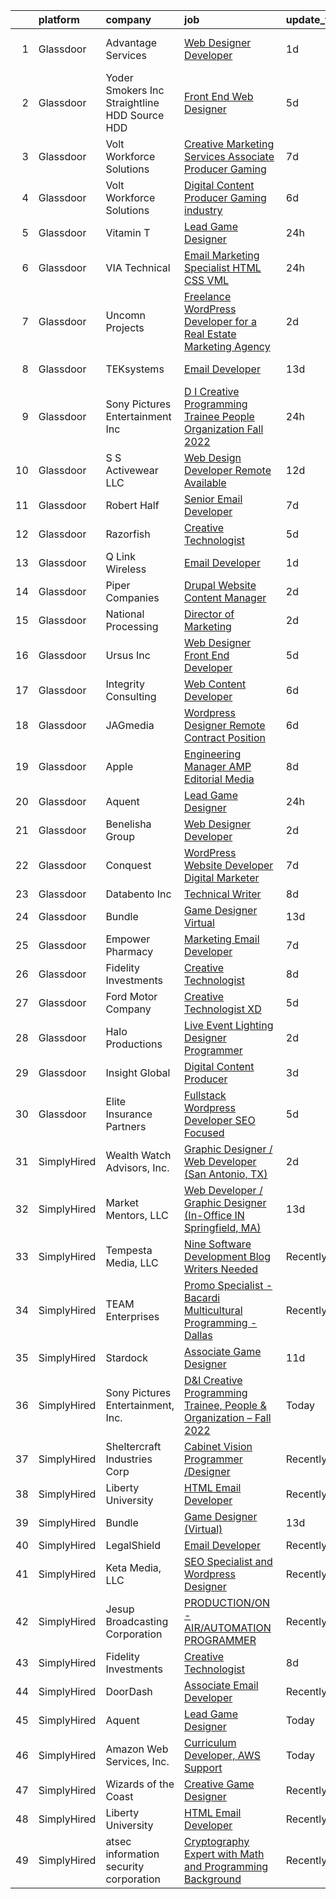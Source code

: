

|    | platform    | company                                         | job                                                                                                                                                                                                                                                                                                                                                                                                                                                                                                                                                                                                                                                                                                                                                                                                                                                                                                                                                                                                                                                                                                                                                                                                                                                                                                                                                                                       | update_time   | location               |
|---:|:------------|:------------------------------------------------|:------------------------------------------------------------------------------------------------------------------------------------------------------------------------------------------------------------------------------------------------------------------------------------------------------------------------------------------------------------------------------------------------------------------------------------------------------------------------------------------------------------------------------------------------------------------------------------------------------------------------------------------------------------------------------------------------------------------------------------------------------------------------------------------------------------------------------------------------------------------------------------------------------------------------------------------------------------------------------------------------------------------------------------------------------------------------------------------------------------------------------------------------------------------------------------------------------------------------------------------------------------------------------------------------------------------------------------------------------------------------------------------|:--------------|:-----------------------|
|  1 | Glassdoor   | Advantage Services                              | [Web Designer   Developer](https://www.glassdoor.com/partner/jobListing.htm?pos=112&ao=1110586&s=58&guid=00000182f7e1e1deaedeb9a82d52de06&src=GD_JOB_AD&t=SR&vt=w&ea=1&cs=1_c72309a2&cb=1662016152392&jobListingId=1008103578570&cpc=42BEC95245890617&jrtk=3-0-1gbru3og7ia1v801-1gbru3oglg4d6800-1c0c8364cc3eff33--6NYlbfkN0APNKx5itsIl_6AEtj9J_zJmeANbbWAmSXjIuLUcSmeF4Cth_VZtTtvXCEgTOhJoMhjG6z_bVsNV6GfW9xH3MYjGwoIgkklIMMAw61vxQZy-ESj0HvncMC1_6F_kFktMksMlNmJIcLP-v40gxwmQ898EqjNlwAUKKkFOTm86Do_SvutZLICFQ-9Ag4vi12DPVj69Nxs-PhoJlE1AquPV9DbIwI1qO0X2RbKp1K-ncr6plvvWlPogsAajQyfyoCqagMOdgh-Pp8NWh2WEo-RpSCvjPUCuGbLG8bz-XB3tioh8CKYSh4BZQEcXJP4Rl1cEx_VeIbRnD3fxdq6DlglBnZv9lmQxCyTVB-iB5HL-EqFdvQKv8Iags7yN1PaNLn3pYhqFMS3FhVy_jn4rvs08ep5NMhjU6WMdGPTGExOm5KeAfbHeSoY4k9IQDiSw1JhVtdoQmQIeV9xKzOZv19xXdT1N8slnxHrtpMw95_NwYjBxzKDoaESmfok8aAferoha7A%3D)                                                                                                                                                                                                                                                                                                                                                                                                                                                                                                                         | 1d            | Fort Lauderdale, FL    |
|  2 | Glassdoor   | Yoder Smokers Inc  Straightline HDD  Source HDD | [Front End Web Designer](https://www.glassdoor.com/partner/jobListing.htm?pos=103&ao=1110586&s=58&guid=00000182f7e1e1deaedeb9a82d52de06&src=GD_JOB_AD&t=SR&vt=w&ea=1&cs=1_cf5d842b&cb=1662016152391&jobListingId=1008097207409&cpc=5EFBB0462F9C6B7A&jrtk=3-0-1gbru3og7ia1v801-1gbru3oglg4d6800-1fce3864310a3f03--6NYlbfkN0BOdRJV5k-L3FNCzjCgEhEptbzWR3mFvjnAQnp9JcinXOCVt8QEYBvHqTiHBHSlg98hTrhJExUUVa6v67S1gFyb-OBe8UoPzNouRDn3C9as0WFadlKMeZgUrqrdZ8hm_e9Z-8jTT-HPwLMdKEaf6nFSEDiY93r1Hqa_nw7whddI5F-1mZvAJ0zg1eaCReXvVOq9iinFkMCY7Mv8JJqDStng2mpzqmlgmh-tubMa8-t9yVI_njtnNBTJGtfd-7qOXZzQBNHDf4_gh_m6hRje8C9cdG80VeQ6aG_yuTEgQdc-Aybv4acplD8cWLjINY2PFjx5t05f3PUhouguSZeIjCAADd9Z4Zm9bfseodebnP1sbJRxKmlkToJ1pDQGUW69-WsRplfc2J3zjuCz4yAUBcFY1KImiOPDoyt2O0dJweYNyqnZ7fJEOa0fOn-6VnMcoYc3eGLpZi53c0roaZxEAxbwJvD7Ug-ubBeg_gI0nRqq4a5jJ8RV1JRhYANdINw1bes%3D)                                                                                                                                                                                                                                                                                                                                                                                                                                                                                                                           | 5d            | Hutchinson, KS         |
|  3 | Glassdoor   | Volt Workforce Solutions                        | [Creative Marketing Services Associate Producer   Gaming](https://www.glassdoor.com/partner/jobListing.htm?pos=108&ao=1110586&s=58&guid=00000182f7e1e1deaedeb9a82d52de06&src=GD_JOB_AD&t=SR&vt=w&ea=1&cs=1_99028968&cb=1662016152392&jobListingId=1008090225868&cpc=F41FEAB56D215062&jrtk=3-0-1gbru3og7ia1v801-1gbru3oglg4d6800-cd6763616c3e0eaf--6NYlbfkN0Dw5YS5k2p9urruc14icYN1MKKvJIN3Kd2XbyQRMSdz9S30i5tCfy1Y-ZWHvwiYZbjkTEv19c1pTbCn2eRbwH56H2I1jl-PSZUBpTUyFzSi2exhLURJ290ww3Q_lM3kDM6PRrhfgWUyobT3FGwSW3kNZpg50-dgttqqcjBndrRp7TWqCVfzplRR00Ut1fyAlt1KRuzAMgGu4N32VqmG2a_yivDJ24ppDhC7D8GUjOohQjQqH55trA1hJWzUuoy4QHnnXuPNXNAKbXbit2WGy0TteqXby23A1P7ZsvRTDrypSNuavZmAKuCuOzunPsAMVXsPKFcaDSK8zJPUNlAzKjXR67qgQ22bo3rf26QNe9iQcQTg3Wadpz4iL52d0BDLTYQrJC9m8Ly4Rud-xKdZK38koqgs2c7RMf8GB8pyLL4c81fKs7BNk0HxIcTbU_xAX1bOpvXPfNUFlI6YnDqrtddixSauFljwCTrwQ4FuSVtmuUpQJExD67BlGw4EFUdlY2YHQ94ynefOiDz42yRrpIdwB7lrfNaPGoN9RBsKhea6LSHiHeDmiWajgR99WY7sD5c%3D)                                                                                                                                                                                                                                                                                                                                                                                                                          | 7d            | Remote                 |
|  4 | Glassdoor   | Volt Workforce Solutions                        | [Digital Content Producer Gaming industry](https://www.glassdoor.com/partner/jobListing.htm?pos=119&ao=1110586&s=58&guid=00000182f7e1e1deaedeb9a82d52de06&src=GD_JOB_AD&t=SR&vt=w&ea=1&cs=1_ffb56b00&cb=1662016152393&jobListingId=1008094475593&cpc=AC285F3A3ECA6BB0&jrtk=3-0-1gbru3og7ia1v801-1gbru3oglg4d6800-2bce4f0595faaa95--6NYlbfkN0Dw5YS5k2p9urruc14icYN1MKKvJIN3Kd2XbyQRMSdz9S30i5tCfy1Y-ZWHvwiYZbiJO7jYMHvI5IKf9dLwgKxZ37fU3x-R3f2rvQcxjoCiL8ncCCFSIqlGm14u_8H0g1Wl_tjx4kHYt6E6qnqBdG6zw6nV2bQXQGto493rq_1FgIVXmNCg33bxF_-KVuMGhmHJITNgdjOFlUuNHATLYSIEVrHa-J0LNUyv7fMh211Jgb_U8T7hlhA5JUCTaGSw2hEmE6aoMuW-NUsX-UlJnaCkoCu6-CsaUArvoZUJ7My1xR9Mos7e_Wv_LRfU6exzzE7VtJbpIZe7g2x4Y4uinkYCv-ADpaCsCojqP7rf7LAIY_aRuz41w8t4HqovenDSK4cSTMiEBF5XRKS8_u_1BGCADrVeLcVg-SvLLWo7mtgNs5NV6XL7ofuEq-CTCB_-YVHtq2NOojb_uQ9Uq3jS4z6wUqXtM8W6FqiSMYJVmeU1gC1b0aDZW5s03zVO3mB9TfqHlbgLtQuF-cCsNRUaKXQrkaZTP8JxZOVIrjbXuXS1YUidzqt0hsCrZOZPlxDVoKOmPQufxs2_gw%3D%3D)                                                                                                                                                                                                                                                                                                                                                                                                                           | 6d            | Foothill Ranch, CA     |
|  5 | Glassdoor   | Vitamin T                                       | [Lead Game Designer](https://www.glassdoor.com/partner/jobListing.htm?pos=121&ao=1110586&s=58&guid=00000182f7e1e1deaedeb9a82d52de06&src=GD_JOB_AD&t=SR&vt=w&cs=1_76f1738e&cb=1662016152393&jobListingId=1008108060594&cpc=C4A69CCDBB3B9599&jrtk=3-0-1gbru3og7ia1v801-1gbru3oglg4d6800-f4be4eeb000f909d--6NYlbfkN0DMrcEu7yrtATojKJA7cEzGQ3FdRGWLh0CZQInL4ECGI6k5tN82kdM0OKoro5eXmjohAxU_Qx9zT-puw06eYiGZQ5Q79Sp7TuX3-KBGc5vvFMQDZM2BvXglA0cmnC1ycxOE_FI5iwuLDot1xWUhP-X0Jg64wmMSQ4fWj6f6_cutpnOi4NnMoV1GWkx1ESTCJFVwhlQKEvQ0RLEJFyqyTuX620ILdgEMawa_TFMaGrX1TRg_TezL8IEtw4S8AIZVX_3x639TkURUQ1BIBD6LGr0RvDVQE7-gX5k9wUaFaj0blpikDBBfcfXsQgyjH_SFdqNjl9GnjQXyB7fzX6n5pR5NikSMq2Hu_tuYfDtUf7WoeXGCiwNF2j5ZyYKVAbFCODeilvEsdou6fVL0UJHPfTot1TnVeqc9DayV7rpzEFru580Re7OdZDeHxNEDxDmtZnfFeu3CLa5j1zBIFqgfGcEahIBG10BEDLY%3D)                                                                                                                                                                                                                                                                                                                                                                                                                                                                                                                                                                    | 24h           | Remote                 |
|  6 | Glassdoor   | VIA Technical                                   | [Email Marketing Specialist  HTML  CSS  VML ](https://www.glassdoor.com/partner/jobListing.htm?pos=111&ao=1110586&s=58&guid=00000182f7e1e1deaedeb9a82d52de06&src=GD_JOB_AD&t=SR&vt=w&ea=1&cs=1_170f78e3&cb=1662016152392&jobListingId=1008106177694&cpc=59DEFF8D475298C3&jrtk=3-0-1gbru3og7ia1v801-1gbru3oglg4d6800-a7b269db53e92351--6NYlbfkN0DiMOjtWe4T5v3kAjl8_2bayrJS56UUlntEwXslP8cANY48OY_wSkTvA2xp4BkUxfc-0SJDK8YWz_8RiUcQc6IgiXLzEtdd8hHZ9AGkF3JwasucB1Ts6R5QsAtXRi9zIUpT_HqQbx0QAi6DTNV_7ddAE4nZK7aZ6_cbJfFtruoXrhFPG3p_NjQINC6_wlzgxXKD9rHeXH1UEA-7AhiE7V1uf83aYKyH8E21v4lZTsklyO2tgROaywGuKwDJzFVEaojcKaCDYamz6ADF94o9gwfLZlTr0PHYlvBFXXj34YT4_LgPDkxfTSwltto--p7SrSew2vg2Z2EU3oL7WEGT-cZMAfzxiWsCEP28cCPwM7dYjTe9NHvuRMugONtVTICDzF9FCJ7hIP1EoxFJsCcQJgr5O8eUqen7pdxvD9MJLEh5jg5aLsS3KpswXkWWYhkVLQu5wuPTkW517b6G_i2dI4sBQ2WpD9PySpEGn_DGY9x3isnHFr_-0yVvloFY9qajGPxhQUSLDCXiVQ%3D%3D)                                                                                                                                                                                                                                                                                                                                                                                                                                                                                        | 24h           | San Diego, CA          |
|  7 | Glassdoor   | Uncomn Projects                                 | [Freelance WordPress Developer for a Real Estate Marketing Agency](https://www.glassdoor.com/partner/jobListing.htm?pos=104&ao=1110586&s=58&guid=00000182f7e1e1deaedeb9a82d52de06&src=GD_JOB_AD&t=SR&vt=w&ea=1&cs=1_3e1189d3&cb=1662016152391&jobListingId=1008101514744&cpc=4B86475FAF393599&jrtk=3-0-1gbru3og7ia1v801-1gbru3oglg4d6800-55c7ea5da921dd63--6NYlbfkN0BKcv96LAN5JP5r9t3e9WCk6GBMa7XVoW6HuhSN1eWrgfSSNrj3GQh8EPqdKM4S0bDx-bPvOJMJns5KLtezFoaJGf5x59ereELTgvzgO3nvo3zukJQ42wvV88uwAOlJiGnTliTmYAMhGkQ1pIqqIhSQs2tGXdQLFW9nP2tPSXFhTXhbzRyJskaU84MZM79wY3R_l7XBvadsJalwJ7DgD9nWz52aBXHlkrT1rTwt_Jhnqzwrn4bJOhwJtvQuojdwtL6oInMaoKHu-5EfwKvtzH3IIsrZz-y8cwto_1MxP83ifVuhy9C6_cfROaUeMP-xC0v0WmcVBjN62VoqNStCraP0pshsQFNHii5RH8fFutnJXeMQs2Sq9h3eAmg7kC_x_Bi5R4dGh-o7xZnFMiz7MRyVngXw7F1TyfprA4h0wxXjRXuNDiP-7AN2OOWEga4_VKiuE5S8_qLfijnt4xJhUSvLIIHMIjFduD1W9yyovBiCN0v-olOKkCOkGNXbwAFTn18TbHZGsnq-9Q%3D%3D)                                                                                                                                                                                                                                                                                                                                                                                                                                                                   | 2d            | Arizona                |
|  8 | Glassdoor   | TEKsystems                                      | [Email Developer](https://www.glassdoor.com/partner/jobListing.htm?pos=123&ao=1110586&s=58&guid=00000182f7e1e1deaedeb9a82d52de06&src=GD_JOB_AD&t=SR&vt=w&cs=1_e6fe97a4&cb=1662016152393&jobListingId=1008078445654&cpc=9908D8D4413DBB8A&jrtk=3-0-1gbru3og7ia1v801-1gbru3oglg4d6800-50c6ba0c79b57535--6NYlbfkN0AuKz8EBO1xHDEL7V2YF9xF3dC_I9B9i-Zw2Jh8clPMK3KTieKealHQMRxLfyLBLKIUXvkhOpTVMZO54jnFsfE_40S2u_APVCT3ZDJTMpDjXxvGrSH1QJXSuUQ1PT67D_R_LFKuiRVGR-heNesM4gJnlapIMZH6R4LpOp7nbxKbffxx9UILbM-PGi-mpWkQayZjxSIUuDs6o8O-NbQBaqwBm_GnEAmTKprfvBXWScRKnCILlop60DsdnHYGKtN3CrBc97r9ow2h-A1DKFGmmMLWPDomQoRcarcd_Uhil1XyFLu2YRKZVIpj162UoE2K69dUL4h_Flg4c10ygEYT7m8QcoBrMMZ5n8vw1keX3B4LkKvbr1aQjVpj5iJrioFeaboWhe6toINX6QVQLmFUu59C3S8IKuxWLT6CRb8jNlMbER4ihybV1j4TU1xgkIfQuP-_iDFwSWBtKMI6OEEx_1Rqxfg0P5fpMmgstMwm70CvEG3XkHEcgCXfouLqdRepJ3H7P34bfb-VI_HhoPs-1FG9S0J1Ejllx9hBRhfN1cxL4m1KA62iXpjIbx6lyI02zotflKAxPluxw9hG6dqp4eFShqvMSJdwzO7fiLfByKPoyX34UsZT3IpZa3PNaPL-EGJEFu2FTaJKimlhQzwg4EdszWWfqpu1gnuGznxYMteakU_CXVkQusIBOBYj4gQQZdNGCPcRN0DNyMB_JRTUCWJpYhwWRhMd5_uZeQT6PJlK24gVOiW2prEiVtvcVJIb7YJinRqLtuO-xCP5WDMLSOuLinLjPZK4M4Ai888I4zESl8h1CCEU53kQS-DBdUTIff5bJ-BLP5rRgKINLvrGgkdF8GDX10YXbIAQ8lzhh5dSaT6XxnpraILp0UVnJ_a0ynCC_Umyish26S3pmxQ0SqlM)                                                                                                                     | 13d           | Owings Mills, MD       |
|  9 | Glassdoor   | Sony Pictures Entertainment  Inc                | [D I Creative Programming Trainee  People   Organization   Fall 2022](https://www.glassdoor.com/partner/jobListing.htm?pos=122&ao=1136043&s=58&guid=00000182f7e1e1deaedeb9a82d52de06&src=GD_JOB_AD&t=SR&vt=w&cs=1_bfd76a86&cb=1662016152393&jobListingId=1008105881655&jrtk=3-0-1gbru3og7ia1v801-1gbru3oglg4d6800-4798cfcf5f8aef95-)                                                                                                                                                                                                                                                                                                                                                                                                                                                                                                                                                                                                                                                                                                                                                                                                                                                                                                                                                                                                                                                      | 24h           | Culver City, CA        |
| 10 | Glassdoor   | S S Activewear LLC                              | [Web Design Developer  Remote Available ](https://www.glassdoor.com/partner/jobListing.htm?pos=114&ao=1110586&s=58&guid=00000182f7e1e1deaedeb9a82d52de06&src=GD_JOB_AD&t=SR&vt=w&ea=1&cs=1_e496c918&cb=1662016152393&jobListingId=1008081606232&cpc=334ABAF5D42DC775&jrtk=3-0-1gbru3og7ia1v801-1gbru3oglg4d6800-11231ee6cd76ebf8--6NYlbfkN0Ajr136nt6A_LHOZ7dazkZBMRVGXfFx1UH3hXSlGZi78qV2vh4IIPaG56QxCFgA56BGxcurypYQkBVspfsnTZJRG1jkpX72_XzffxBJorsT2OpLdH8jKJAKJqcGF31IQrDbUVhb_4mUmFjSEoC_puvAy6im2C8FJQNIGTPivGcq2Xp3QWDoD0YTXqusHQnNuVfLov6vtLe5iVpX9YL9NlSaWCEFlzuQHdLlynyIKx9d4crLBB1B6qP6ePbJaPqTLqw04SfQsYzTEf-Lx2sDJTBXXGzdxX42R3f5RyyLLkMV2dhQvxXdOGqS3_DpCePd2MULv3Q2lhatRBDZ99xCNit1xraOETgsjfH526F1l08MZyB3ygKAUfdrvxsxR4-ZV6lhQF4oPRbMarhux-wWiQ9yayq_RCuF7NTdVhFMtIQd1r6mJgicuhXU4eQ7B25P6WJsvB_PyGFwcdciphSmTcrlZgozwFy18fqaPIzCqdZndmG_OEO_YheDu454mU94m9MmXUuEJrD4ZDZaAnA3XpnzC7YWZEKyleI-iiDjrWz9R70Hq7lEhEVFoQ18x7v96Gmu89q8Yg-Qnywv53GYPyXsiaAQuhux1KUZ0ajfZvZWzNfM4lBfy_f-nqIbVvySsBq_1AKzleCFZGj0bYZDSe3_d66NdbEjfOCvGwqClUbhNYpX6GOALaBYy5Cy3Kn6P9tD_jk-luKFS-9yRhUfc8UofRKWqA43M5KXemaOaE2tyD7hPjC_4pKY)                                                                                                                                                                                                                                                        | 12d           | Bolingbrook, IL        |
| 11 | Glassdoor   | Robert Half                                     | [Senior Email Developer](https://www.glassdoor.com/partner/jobListing.htm?pos=116&ao=1110586&s=58&guid=00000182f7e1e1deaedeb9a82d52de06&src=GD_JOB_AD&t=SR&vt=w&ea=1&cs=1_d9ae19f6&cb=1662016152393&jobListingId=1008091743050&cpc=334ABAF5D42DC775&jrtk=3-0-1gbru3og7ia1v801-1gbru3oglg4d6800-44b83801ab0dbfb6--6NYlbfkN0CpzDdaQkua3np5pkmj49lKioZwmwxQ-yx5plwbYmV_M5St0DD8rCm1QOzbrT0uKPhiuyUF90yBTVKIboduwdPcxvuxhCUlYrYrKW9pghPurqgahO7iX_NYl3SZsCVfaqMEmKEUDN0Dz3N9vEzfLLFrWIzldd1rT8IzvRNKk_xQjaI1Ac7kbjs_oJsFECCxEDYcNlWyh20BjTxwcXo7U5DTKu7_X_HaxV8zMYDM8kqRxgcxZ82ljtkwcSn6mzFIcltI87qn3n2VrLXT_eo54p8k_0ixBxHDZRtFfKV4jjD23vbJ0rrYhTWufohagzhmPyiMKk0Dye2n5IhAc5eZfBVI6rvsY9ikKATSSrIsiEQcw_6YGe81P2GDXpsfcMHcrUiuWWTm9-ctpK79TTMsIoXgStkMc54-WRZ8QUkX52hGnEKLax-nrrcK79tN5nw-RjA1WaN5MKrx0hUajkZX0qWxfJDMwu__kAKmJAF_h1gw_TxyNFxZhDQZ8Zqjb1LBe8sKyBDfQm_K3jvC93r6OlpqPpYfzI1N7CzDs0XXSn3mHw0LsswvAPJ3)                                                                                                                                                                                                                                                                                                                                                                                                                                                                         | 7d            | Minneapolis, MN        |
| 12 | Glassdoor   | Razorfish                                       | [Creative Technologist](https://www.glassdoor.com/partner/jobListing.htm?pos=126&ao=1136043&s=58&guid=00000182f7e1e1deaedeb9a82d52de06&src=GD_JOB_AD&t=SR&vt=w&cs=1_7af082f3&cb=1662016152393&jobListingId=1008097941621&jrtk=3-0-1gbru3og7ia1v801-1gbru3oglg4d6800-e011890b045f0b68-)                                                                                                                                                                                                                                                                                                                                                                                                                                                                                                                                                                                                                                                                                                                                                                                                                                                                                                                                                                                                                                                                                                    | 5d            | Chicago, IL            |
| 13 | Glassdoor   | Q Link Wireless                                 | [Email Developer](https://www.glassdoor.com/partner/jobListing.htm?pos=102&ao=1110586&s=58&guid=00000182f7e1e1deaedeb9a82d52de06&src=GD_JOB_AD&t=SR&vt=w&ea=1&cs=1_d1cbb63c&cb=1662016152391&jobListingId=1008103571365&cpc=D99DB9A39DE67464&jrtk=3-0-1gbru3og7ia1v801-1gbru3oglg4d6800-194db27e42b7b06d--6NYlbfkN0C1n-7uwLBmXreK9Hz04i1NaXR3ByHk8AHoFYtQOHcucu95xpYOtSKrVH76rYfwgWQVLCyReJRkV1VUJ6BM8SPa0ffbAmG1X-8B7rWVUqCN-I2GvFdXrzW9Y3evZoTtUZz3jcV33kresXZwUyprD6ssUemWUytQzLlw1D3idt7QCaypwhOu8qe2yGjH_7v-zFlK6HJfbI8wypXZTvk0ZF1OUfkw0jZZL0HPBChqMExT1pgSHFxH02bfei5u59BW0fuOmJ1P5lp7CKQUNexblk09JqJ_ZpN78N58OZJLbBKLuiqwwgXs6ZuL-i-KU-_HuhlnAWL_E1ARgofTyp2GrA51TeCoX6XoNhTjFe_3NoYbf6JjcJA1Ro00iOJ6P4O47uONM-qM5U7upkXG-d1-Ux3cPIIFbyNGSLGPXJKWZmlULTJxZTiuBcTM5zq-w50E-GYg302eWtKk5xvBJW7Ec-9C8bnm_ZzvENjj9w8fJGVJr9LgRDE0JHQqFz9LTy75REW92VQuiNNWVA%3D%3D)                                                                                                                                                                                                                                                                                                                                                                                                                                                                                                                    | 1d            | Dania, FL              |
| 14 | Glassdoor   | Piper Companies                                 | [Drupal Website Content Manager](https://www.glassdoor.com/partner/jobListing.htm?pos=125&ao=1136043&s=58&guid=00000182f7e1e1deaedeb9a82d52de06&src=GD_JOB_AD&t=SR&vt=w&cs=1_46103735&cb=1662016152393&jobListingId=1008100994736&jrtk=3-0-1gbru3og7ia1v801-1gbru3oglg4d6800-79bfa0817300ea66-)                                                                                                                                                                                                                                                                                                                                                                                                                                                                                                                                                                                                                                                                                                                                                                                                                                                                                                                                                                                                                                                                                           | 2d            | Remote                 |
| 15 | Glassdoor   | National Processing                             | [Director of Marketing](https://www.glassdoor.com/partner/jobListing.htm?pos=106&ao=1110586&s=58&guid=00000182f7e1e1deaedeb9a82d52de06&src=GD_JOB_AD&t=SR&vt=w&ea=1&cs=1_fc63daf3&cb=1662016152392&jobListingId=1008101572280&cpc=F45C15D234B746DE&jrtk=3-0-1gbru3og7ia1v801-1gbru3oglg4d6800-ff283f0c00fc5ca9--6NYlbfkN0C7FdYqye7fR5lUV8IgWPkZ54W6iO3v9h1VSxsEbL_uy-oT-c6pP46M_Y3j2Xm0vdTIllmD_WTqH6H2wD171Ffj1GzRRJ7JKFDuoNBxR4tPhyGtkoksupUJb5urw9qNP0s1vWumRE9TLjPiYW7Po4iLpB7QH2bq6qaCgNMKEGnffn0DvrwEWy2AIw7GOkCgF0MmCMb7sWXhZ2c47uP_OwN60dC6MsuL8_8KiTqfvfqOlY_ERMMupgudxPshWw4B5IHHO6YOn2rJKCyBvEIBJCKSY-x7t1_H8D6L6XtrLyziWSGaRI5jZObhP8HrK-oPI-cDI-w5frxoZU5VpSU-SgRzSzXna8znNELjOf7lxk_wrifwM1hbwICWqU2laJHDbAfX0Yg_lwBLVE5v6EflEW9odDQu-pbZ2zLoYtHrE2Z2bzS7Yj70vb6bJxsx_1PaPIYmaLhpUcnNOm_OlTKu3qECHEwyeGJ_jje6IDI4uZSo87kmMZ8iTqvff-scLkOrZpqAqwaedaeIqg%3D%3D)                                                                                                                                                                                                                                                                                                                                                                                                                                                                                                              | 2d            | Orem, UT               |
| 16 | Glassdoor   | Ursus  Inc                                      | [Web Designer   Front End Developer](https://www.glassdoor.com/partner/jobListing.htm?pos=113&ao=1110586&s=58&guid=00000182f7e1e1deaedeb9a82d52de06&src=GD_JOB_AD&t=SR&vt=w&ea=1&cs=1_3ab056ab&cb=1662016152392&jobListingId=1008097361956&cpc=3BA4CE39D5B5DEF5&jrtk=3-0-1gbru3og7ia1v801-1gbru3oglg4d6800-0ea09b14e2348c5f--6NYlbfkN0CT8vBT9H5mqECx2dfLV_FONLPDKpIRssxVwtj05Tmm4rA5I0VNOPdM1oYsK66ov5pqYS3gXk2ozh0lVEZwzGOqZs8rlCBef2uQoy630wv6aUBqB1D9vjbSnni5WCVaS2e0KhCWi_8-XMv97hUEg7H9r8pKMO8klnwzDsU9mPVyqE5wVDnTov1Pu_UnRYhnE0_Osqvwl8WORWgB_kOjxQQLPQWG-NWIcptfTftC_xvyt1c40uobZ403OrjOg5_p8zqz3cLzwrnHTjqWeFEhkd7FYyVcjiJCMFkVznphRmtkhKbL2ZU9aWVWUjChbdkFdlAiu4tIvv-tEhlvNaragy1ZQhsvGhOC5anf8D4yfIGDJbK-bmh5xwt1uscED6ao3EPCxdfHKv4RZ6Q3-m_MTe1dE6Nugv26rrW9yIa8ooHEPIgJzYTeC7TeJ6xGxEjr0Q_LC6p6H5q3S5tqAKobaBFAUOLFzaYkqfKfyRjrHfSMMXIZvuPHw3FIqXq8ZGqDLefBfmdRfUNHO8nzQB6IMvpMAI0WNoRTdn_t-463KeB1eEj8wWLbgAoUqCIINyFKUSZAnA9dezQYMbnaqf8b0qgGTzVevnjUhpVJRW06YAKRZdGwk7lxlA8kvdV44TaDCQMekxYJuvkdu1GAg6rcwFQaqYVZQIF-reNcvNDrp3OhL918tOYCViK4Xj4ijTwrEEPWhryECdq6xKbmDa0JrWqA1Lc1ZgBYpknUqNGAXWsFoNNu067v3sk7GGt0L6nNIQFQXyBG2s8gozsWmQpOUpsqAdIvrViQItZNRoI5DSobQdTUzNXoRnnZ5v5Q8HeoDUJ7vdNQ-Xy9Ba8Rc1DeDxhY7fbfD9AQc_GuugFdhiKk-aeNUJL9YDUpR3JfEMI5zY5X5IQWFV32JUyxLGim-6Z5aGHO2hfBKnKzpJyrinV5z31Hg5YKXWx9Olec0bpKD936S67SNCG7LoA43ePF2GeYLkIudIGxU64vaYlXg3ZQiw%3D%3D) | 5d            | Brisbane, CA           |
| 17 | Glassdoor   | Integrity Consulting                            | [Web Content Developer](https://www.glassdoor.com/partner/jobListing.htm?pos=115&ao=1110586&s=58&guid=00000182f7e1e1deaedeb9a82d52de06&src=GD_JOB_AD&t=SR&vt=w&ea=1&cs=1_3f89a479&cb=1662016152393&jobListingId=1008094495778&cpc=47CFDC01B3F81FAC&jrtk=3-0-1gbru3og7ia1v801-1gbru3oglg4d6800-439e830b59f7cfc8--6NYlbfkN0CrvNralL3Bh0QC60w4FoF0szjqVVztVDZ9RqSdK7agq0dZ6xa3pYLPrxt36XbTTSO7DNM_32D_luNYAVs_ZgaKPHuO3zI_AiDXsFbdcke69ICvtUKONaP-HjAJFBWIRUdG1_xl9MdUe2gxXsTQqRAUf9JUHz6RVCV5oWQmGrRzhJCKdO_6iSENx-IQRGS5eG7o7qGZkgu-Gdii1B4W_FRQXEXp5ABLjbrIx4QCjIRL3SEcFhcKEfGuOIvFU-jXieUf8k3zl_WyNJO7w2Vnk0OVv1boDBhbDl2_gHTB1G4crfstK9RpDr1GK9-GJ9CXD7XSDz99wT_ebmoKcX5cyv7aNBbaTALnfleDOikzhX4rxfRvRSiemf5AGk9DUKJrsSBq-l6VY-BQvcXLXDCvVjZ7kwN58QovwYd7MqTcQ1xdNRWFzn2yJuAfAIgQzi-hiNB-_ZPxHW5Lj12sKyIYuFUN3XMGA63G0tRSUeNYRtBWoiP10sslA3vdlzsB2j_hi9g%3D)                                                                                                                                                                                                                                                                                                                                                                                                                                                                                                                            | 6d            | Remote                 |
| 18 | Glassdoor   | JAGmedia                                        | [Wordpress Designer  Remote Contract Position](https://www.glassdoor.com/partner/jobListing.htm?pos=129&ao=1136043&s=58&guid=00000182f7e1e1deaedeb9a82d52de06&src=GD_JOB_AD&t=SR&vt=w&ea=1&cs=1_06ab61fe&cb=1662016152394&jobListingId=1008094345829&jrtk=3-0-1gbru3og7ia1v801-1gbru3oglg4d6800-9115160eb7142808-)                                                                                                                                                                                                                                                                                                                                                                                                                                                                                                                                                                                                                                                                                                                                                                                                                                                                                                                                                                                                                                                                        | 6d            | California             |
| 19 | Glassdoor   | Apple                                           | [Engineering Manager   AMP Editorial Media](https://www.glassdoor.com/partner/jobListing.htm?pos=107&ao=1110586&s=58&guid=00000182f7e1e1deaedeb9a82d52de06&src=GD_JOB_AD&t=SR&vt=w&cs=1_91388317&cb=1662016152391&jobListingId=1008087783943&cpc=334ABAF5D42DC775&jrtk=3-0-1gbru3og7ia1v801-1gbru3oglg4d6800-9027cbec4d0b7214--6NYlbfkN0BvKrLyj5gPmtZO9T8euul8TCxuuKNOtzRJOomxnwSEodTz2Bc-sPZl1dBMH13w-jNIaGFdFXHWJdgxhzj_r8Jx5AOAy2HdBwJoJ1jMbNH3P6YWju9mOZOkVQjeCm_SMf56f3cIa4N8JFkA4J1w2-Ri7km6DD-4ja3bVUzvq12ELGTcTKyC5hH3jXBYa1ioGBIk_Y5sqMDvqARk0ZjxqKXVzvIQCbFGUMBfuIjYaxlN27AO0WQdjT9dyw_V2_oQFN0fvipNlBkNi6pEfe_Rlpw1V0EToO4qnTq3qEmHNkJsTXJUMd8h7qQ99dgplfF-HyTpxP8JGRY33wm8octqdg0YAu9i1jFjC12GkoWTP6z2AQ1JJct6hFohf1yE2o4aWHAwcTHH7VqTu-WlEsJFj3XBKMqm1ZMn-XbDm8QY_Ro81Jjx3LkJMR8grb64yMgNVsrJG5ZjgpMLFj4woE6f0I5PGFL1JNhec0AUjvO_w5px236E3Yzio7CBymg-OYe9efl2CEup74XKiFqS9dkjUVHSm9tREpnhtPzY0PJg3zvbj2_fHshoCSD-tRVh7BUrlUZ0lkTFsCaak4yM-ClgDkDZXWqcRE_stTvXKDHuGQ_oSdM5kQSWNutTEtuy85aGaVY0WYUaElE3GPDZl3t3JbO-8qQ7dV1wG7bIYi1MWwWxlVIZnO2Yqm5iIg5ZxfD-C0VNUpEXcQ38kRGDhcUbEWu54jBXGkp0cygLJotCryWPCBDhDM_K5kxx_NYdqgRbUbtMaGddEUwSWjmNm38Kg11KHvNDzyRuFkNwTC9REXVfxPyjcRo35cqm33exaoSmnboXcGs-KHckejVnDAP2CjzhMpW82vMVXuRh0iUWc63cBNR7EPyQ2kaNJXWsxPQffUK8AwNThwBMC2AdToIY6RCX1D0W8Yxo6DulAAIqG3Gs-2wwXeOY2ToMhqAERUeLYqWOkJmyMCB7CAvloIcKRGK7)                           | 8d            | Seattle, WA            |
| 20 | Glassdoor   | Aquent                                          | [Lead Game Designer](https://www.glassdoor.com/partner/jobListing.htm?pos=117&ao=1110586&s=58&guid=00000182f7e1e1deaedeb9a82d52de06&src=GD_JOB_AD&t=SR&vt=w&cs=1_c3a513e5&cb=1662016152392&jobListingId=1008108310078&cpc=654405A9B1E0A9F5&jrtk=3-0-1gbru3og7ia1v801-1gbru3oglg4d6800-0ddd2e219487aba8--6NYlbfkN0DMrcEu7yrtATojKJA7cEzGQ3FdRGWLh0CZQInL4ECGI9gD0Wolx9R2EDT7B77c2cRj8iidoX7eQVC0t6PEugt0eB5PzpB2fgoj1__UV7p8RAaYnSo51AE4ZzlNz3TKJDGRSzEWwS13w7v4UZFRIghbTNMFFynAV2bLsPd0y1kGH7H3s-sCO7-CvEE52ApN8XAC-wDB6R_1KFJn1Y_qNNQE6MkDFl1XZSBMnN-9wCe0LTDsFOprIoUkazZJ5kLj5m_mZCBXgdDO3af52wo-FsGJuiyC6chQl3UYEE7NXG6WcJEv0ybQeBU-tOb6civ4EWwqDft_Uigz6vNe9lVbLHs7SPos_BJSlBB9lCrpP0aE0Zu6US1gOQKhvk1ltuW5pzWUxt2tFFEMh5Rmm5jf-AdxsJm-nNyD2BTyqjjsCF82844WIeRiOPP6ULBcMEw2vuyxMV7Hp11rEENX7B0W7Q0J)                                                                                                                                                                                                                                                                                                                                                                                                                                                                                                                                                                                  | 24h           | Remote                 |
| 21 | Glassdoor   | Benelisha Group                                 | [Web Designer Developer](https://www.glassdoor.com/partner/jobListing.htm?pos=110&ao=1110586&s=58&guid=00000182f7e1e1deaedeb9a82d52de06&src=GD_JOB_AD&t=SR&vt=w&ea=1&cs=1_3cbd32d5&cb=1662016152392&jobListingId=1008101728807&cpc=F583A5AE0DDDFE3A&jrtk=3-0-1gbru3og7ia1v801-1gbru3oglg4d6800-804696483a728e3b--6NYlbfkN0CVjp8eQq2X8g-c-TPDKEngJVNhygRZI_sRmDZV1i0hlN6T9Os67wfudge9EID3mBBLKF9rCWom1itQkIVJq2Di3N12cK9QSwXsXWuTTOFFcTZV1qfgnZIfLq_e744qogOcZRa-ZO8LoQPSFY3XxB98oyhNoF0-qaV4_kiqwTDqdXjo_PwebkwA-Q94uYflzlO2CpWNrCZ0jzC2q_wIyu_ijpjT_swJ5I9UVHcSoxePf1X7H_DhNkUSycpx-QJ8ZDnZVWkGQzJ76S3wBa23diO3qUHGz5K4njWXjg_A_UJ3pid7k4JF7bWrvq6SgydgMEldOWQ3xamqI1iPrDIUgOKRmMPoFhrnW8zZga4DJNqOnsn4_CZSpXN1m-53lCw8-Ubaq6-ZsPq-hwmmyK7JHB7sSaWyQHIlhSOYTezQxnQyjWk1w4BK7IbQYcLvyGUHvZY3LLWZH6SURNzj7MvEoo21MlJgiLvCiDls97pR6_w2ZzEypP6RHynGWmag_K0FCjBZIB4Bn6-ayA%3D%3D)                                                                                                                                                                                                                                                                                                                                                                                                                                                                                                             | 2d            | Encino, CA             |
| 22 | Glassdoor   | Conquest                                        | [WordPress Website Developer   Digital Marketer](https://www.glassdoor.com/partner/jobListing.htm?pos=118&ao=1110586&s=58&guid=00000182f7e1e1deaedeb9a82d52de06&src=GD_JOB_AD&t=SR&vt=w&ea=1&cs=1_e6fe74f7&cb=1662016152393&jobListingId=1008091649166&cpc=F41FEAB56D215062&jrtk=3-0-1gbru3og7ia1v801-1gbru3oglg4d6800-15eee66a1314a8c4--6NYlbfkN0AcQ9reW0inlnqUW5-90XZFReYvL6WfO2iFG1P90bd8SEhfq7gsoa7izBzzPrl7az5hw50TqgzR93WPeqcidYQTUVvuUkL8HtA-qSArOva1yWM1EI72rjGfHMKjkPARg4_kANi9pQxVLasDj7MyOi3SkLQiJ2lRAurDIvS-cMV7E3XAdO535-K6GwcVCaHilSXTMdSvUsZjHmWAeC9P-6Ak8lN-RwxrLi5wa6WVHXzn_1cRacieMgNX3ZH7Ce5My2ywb-NhjmM8LH-7Da7xmIBS_2jul0qv--i2qOxkZ6EyzF7Ij1xuZlzq5JCs8-XZ5BVw_4nNdNNcX9nVrmfklTZAFHKl3ZNPg9WIIQU0_21ukwmPvxOYEdtHePEcRCQchGajbT_5CZjl_y33iv6varuZiCAj2w2j6rD_tY-5bjH8-1U9MWj9oWbgbl8sw2JLn4jk6YliX_OycNRi90OLY99TaEXCRkOO9UDzsEU4Ms5A601zEPSmzm8s8cKHbQfbVAs3LUmTpT2cWvV8KCpdAT55)                                                                                                                                                                                                                                                                                                                                                                                                                                                                                 | 7d            | Remote                 |
| 23 | Glassdoor   | Databento  Inc                                  | [Technical Writer](https://www.glassdoor.com/partner/jobListing.htm?pos=128&ao=1136043&s=58&guid=00000182f7e1e1deaedeb9a82d52de06&src=GD_JOB_AD&t=SR&vt=w&ea=1&cs=1_433bcd2f&cb=1662016152394&jobListingId=1008088880872&jrtk=3-0-1gbru3og7ia1v801-1gbru3oglg4d6800-5e0bb24c63c4875c-)                                                                                                                                                                                                                                                                                                                                                                                                                                                                                                                                                                                                                                                                                                                                                                                                                                                                                                                                                                                                                                                                                                    | 8d            | Remote                 |
| 24 | Glassdoor   | Bundle                                          | [Game Designer  Virtual ](https://www.glassdoor.com/partner/jobListing.htm?pos=124&ao=1136043&s=58&guid=00000182f7e1e1deaedeb9a82d52de06&src=GD_JOB_AD&t=SR&vt=w&ea=1&cs=1_9fe2d31e&cb=1662016152393&jobListingId=1008079560672&jrtk=3-0-1gbru3og7ia1v801-1gbru3oglg4d6800-750ea4ec84bd0b34-)                                                                                                                                                                                                                                                                                                                                                                                                                                                                                                                                                                                                                                                                                                                                                                                                                                                                                                                                                                                                                                                                                             | 13d           | Remote                 |
| 25 | Glassdoor   | Empower Pharmacy                                | [Marketing Email Developer](https://www.glassdoor.com/partner/jobListing.htm?pos=109&ao=1110586&s=58&guid=00000182f7e1e1deaedeb9a82d52de06&src=GD_JOB_AD&t=SR&vt=w&cs=1_039b80a3&cb=1662016152392&jobListingId=1008092210630&cpc=42BEC95245890617&jrtk=3-0-1gbru3og7ia1v801-1gbru3oglg4d6800-1d8ad48d136ae7d6--6NYlbfkN0Dh95GaEPfG-18OIJKVxfoF3E0A5ISz00E1WAem9uBcIkawBmBTrfRRa9-otZMViNpPldU7-Jd47BYATcbb_iYYMWmLm_DhBKnaBzAewZ58M6FoZA5wgHK2eQetUmgvALKsgyRmh9fkF0u7UHOfdN4366AAEwpvM79lIxSM2pQtgrbZywnjMUSuw7K2dGvJmkAq2v-L_Sv-k213YzZW1vSNbpmdvUWBnArqtqMG49z1wYXzrLxdYEP9GK2DvrBvnFYoOMMCxGTlwQU8hOcOO4f_vw5rN9HJ0htJqF1QvnpEG0B_DpcLgfXHJOzj-IxrB7HcFHXG9b2ddW1smKlgG1-9RaUrhxXgw54QeJNE7geXVTC8joD57Q0r7XCm3DpJMm5_OhPQXE-7VFywvCuxS0L398bmV8Vv79lkwRgqnApZsGaFiFG_59fq7a3afu8agnxoA_G3R_FyvYRK-W68-IsmQVGAby_HDXnsevJVTnlIs93CoSrJGqdynn1XxIBSmYnW1SPR8A8pcrX8rwr5FfV7NI5CYdtTUaP30WHsj7V58fdMi1U7OcDcJCalQWchYOPgHW2XXOdjNqL9t30wyYb4qIXJ9HY44gXRYA0cBHntZ-BVJXCJMU5Jofk3MCYa47E5xVUJusmU_Jhu0rBMBXJcEqWD3UtEYiTmiQNUP3DIye_1zifFKhC4u8AldcDf92PfNa6yoUvJWOjPWuc7cDKNDcImmT7GfxooMe_nUXgQ-KSOpSCPOu-SRRbzngrMeSfh_QtDMqe-KQ%3D%3D)                                                                                                                                                                                                                                               | 7d            | Houston, TX            |
| 26 | Glassdoor   | Fidelity Investments                            | [Creative Technologist](https://www.glassdoor.com/partner/jobListing.htm?pos=127&ao=1136043&s=58&guid=00000182f7e1e1deaedeb9a82d52de06&src=GD_JOB_AD&t=SR&vt=w&cs=1_9f0bdb18&cb=1662016152394&jobListingId=1008088358750&jrtk=3-0-1gbru3og7ia1v801-1gbru3oglg4d6800-33311c2df129d581-)                                                                                                                                                                                                                                                                                                                                                                                                                                                                                                                                                                                                                                                                                                                                                                                                                                                                                                                                                                                                                                                                                                    | 8d            | Boston, MA             |
| 27 | Glassdoor   | Ford Motor Company                              | [Creative Technologist   XD](https://www.glassdoor.com/partner/jobListing.htm?pos=130&ao=1136043&s=58&guid=00000182f7e1e1deaedeb9a82d52de06&src=GD_JOB_AD&t=SR&vt=w&cs=1_e7a66245&cb=1662016152394&jobListingId=1008097602321&jrtk=3-0-1gbru3og7ia1v801-1gbru3oglg4d6800-d3d8c6274157c5e2-)                                                                                                                                                                                                                                                                                                                                                                                                                                                                                                                                                                                                                                                                                                                                                                                                                                                                                                                                                                                                                                                                                               | 5d            | Michigan               |
| 28 | Glassdoor   | Halo Productions                                | [Live Event Lighting Designer  Programmer](https://www.glassdoor.com/partner/jobListing.htm?pos=101&ao=1110586&s=58&guid=00000182f7e1e1deaedeb9a82d52de06&src=GD_JOB_AD&t=SR&vt=w&ea=1&cs=1_9ef1b3e4&cb=1662016152390&jobListingId=1008101525285&cpc=71532419B2302243&jrtk=3-0-1gbru3og7ia1v801-1gbru3oglg4d6800-729f92209841afd9--6NYlbfkN0DZZww-p_mr8GWlqIRBY21Wjl_Fk3kglyx5_HcxykVqwXZdTK_RQWJFTP053msc2dD66_GAoCx6Z1tiMB3goF1Xhh0OhmX12at4KJaWC3nFe6s55c0hK0tvM5IT1NqrXPzXcV-8nVB0RjtAxvcVzcPweeMUqma4G_6gmYPl2gPaJvA7DqdCTDkCX39mkYni3dXZ2rmMWY9y78GhDLDtcsCkr9j14JFx99wgoKDL-D_Vh5BVfLgq3NbKR3eGR_Kb6-Vdks_wuGd3GeM3zQUbSJ7dZpLSJodpi1bxcNGxxEBOp_z8BaqLuJjvtB_khCB9RspJJ9JsgnTQFa2fq0okTa_XwRfdyjbO5_BArWgNBg0w0Tw6iP-dTrPKitP0-FVEnX5-A7WFIkWyUYtkmKYwAPL2YmEV-ZBOXudmnHz6G18m1DRxCKqhDKDnoTyr8zvuRcbVPnhPzmqEDJ-ZuBeoIwld6b7Qakorlo-PM4xS0MMq9L2KyVpvml5OA_uE3UW7m2sy5Kz5vJ2GzA%3D%3D)                                                                                                                                                                                                                                                                                                                                                                                                                                                                                           | 2d            | Lawrence, NY           |
| 29 | Glassdoor   | Insight Global                                  | [Digital Content Producer](https://www.glassdoor.com/partner/jobListing.htm?pos=120&ao=1110586&s=58&guid=00000182f7e1e1deaedeb9a82d52de06&src=GD_JOB_AD&t=SR&vt=w&cs=1_c05d8574&cb=1662016152393&jobListingId=1008100067806&cpc=3BA4CE39D5B5DEF5&jrtk=3-0-1gbru3og7ia1v801-1gbru3oglg4d6800-3c284743218105e9--6NYlbfkN0BKkHZu3wF05EeDimN_p6sYpKCMArvwa95YdH7UpkaBCqc7l59ErwqcH9nBDsTYDe1zELLr5a23HVay3kct2GhgHZ830pA6gCpBoTLNBwdTVEJHilG679BRKI2oM-OfQptmc0ILst6lnS_RuJoq8W5IxwdMMdlY03QmYJmM_Liv-XfStndRdDEXBrZF3HPu-WdkMnCmuJZN0drI0ZlCjBX2i5A0OCatvtZ_nrrfJocuvUw7nIcJEea6Q49ltBuxT8vS_Vg7zS2oU_KYfiw9AlUxTp7R4U1tPkI4jYyw2K3YYQzHVxYLQ6sv_N0NkF6OQ0Ql9JwK7Z9SRz7Z7yXA3Q3SlfWOqIaOAvDIilUIxIuxu9C93sIMjQxrQVHga3WmQl686IHDmWugL3i9805mqhiySzaqWtNYJG3puVGtRwzOSTiBYx4R00K-cpoJvi32sta0bxNeB9pPABFPcYzSFhh4dnKaMbsdk3H0ldt39PDiNA%3D%3D)                                                                                                                                                                                                                                                                                                                                                                                                                                                                                                                                                | 3d            | Irvine, CA             |
| 30 | Glassdoor   | Elite Insurance Partners                        | [Fullstack Wordpress Developer  SEO Focused ](https://www.glassdoor.com/partner/jobListing.htm?pos=105&ao=1110586&s=58&guid=00000182f7e1e1deaedeb9a82d52de06&src=GD_JOB_AD&t=SR&vt=w&ea=1&cs=1_295409e8&cb=1662016152391&jobListingId=1008097417688&cpc=FD1C1DA32C38CFA7&jrtk=3-0-1gbru3og7ia1v801-1gbru3oglg4d6800-aa4f18d313c91fb7--6NYlbfkN0B4jp5mfsiLEiFpPCxOna81i2z6rJx9ZIZWhVZJ6SFnYd2SDJZnAyVLqwqh7QmXpG9VG1Kbrzn6Mrr5X85l-cjimEGV5fh9yUxHZBdMAanQWpsmWrffk2otgO5SYgZ7U6Ql9jpH9Zq2g770vfb2HJJhgx8nok6vEslfnYL9dg06wUZbxZYYsWMsQMJkwf7bTfMv0XPgE8QCp9b88doL92do-dm5o0BVN539GPxNbK_sSYM27uD4wCHIhXTtGAZOYblQGVL5GJLC5G2b17zN07CP6O4ifEnUqteB3I04Hllsal5pS11CvqD40P-gtRJB3ZReB9P6XQCI1IXz58P23D7F_d3Z8DbEuvYbOI0NbZzwqIf7oXUFDHo88Pe9ts0HOla5TBqaRJGH8rV4Scwr6qDy9f2oR_txviDAyzShErmXOiFfjcvC0oTKgYsg1-m9RCRBCWAFoIt64yCbz0FcmRYLIOU5gY0u6IOefUHlm38NqPJlNqZR0LsNesTe3kjRTeMBep_119-vxuUKrtdqdkEtaX-Not1gcQ4%3D)                                                                                                                                                                                                                                                                                                                                                                                                                                                                      | 5d            | Remote                 |
| 31 | SimplyHired | Wealth Watch Advisors, Inc.                     | [Graphic Designer / Web Developer (San Antonio, TX)](https://www.simplyhired.com/job/we9QZH0HTyyjJbgTuJI8Y-1qAMeIcXV0PviKs45sKFaFznq9gZ06YQ?q=creative+programmer)                                                                                                                                                                                                                                                                                                                                                                                                                                                                                                                                                                                                                                                                                                                                                                                                                                                                                                                                                                                                                                                                                                                                                                                                                        | 2d            | San Antonio, TX        |
| 32 | SimplyHired | Market Mentors, LLC                             | [Web Developer / Graphic Designer (In-Office IN Springfield, MA)](https://www.simplyhired.com/job/O2JM3P62yfgrJ7vbOJJ1DIO2ROdM60FcioKWWNCu4XXvn1FU8pnANw?q=creative+programmer)                                                                                                                                                                                                                                                                                                                                                                                                                                                                                                                                                                                                                                                                                                                                                                                                                                                                                                                                                                                                                                                                                                                                                                                                           | 13d           | Hartford, CT           |
| 33 | SimplyHired | Tempesta Media, LLC                             | [Nine Software Development Blog Writers Needed](https://www.simplyhired.com/job/KiUcCHvCwlRkjCnqM25N9qJ96M2CXy2SkSHH8F0GuJxFNn49BIbbSQ?q=creative+programmer)                                                                                                                                                                                                                                                                                                                                                                                                                                                                                                                                                                                                                                                                                                                                                                                                                                                                                                                                                                                                                                                                                                                                                                                                                             | Recently      | Remote                 |
| 34 | SimplyHired | TEAM Enterprises                                | [Promo Specialist - Bacardi Multicultural Programming - Dallas](https://www.simplyhired.com/job/FvdEI0takxWrVnFS_82z7BywlImSSKcwhHhPEuGMYDvcx8Z4jafE6Q?q=creative+programmer)                                                                                                                                                                                                                                                                                                                                                                                                                                                                                                                                                                                                                                                                                                                                                                                                                                                                                                                                                                                                                                                                                                                                                                                                             | Recently      | Dallas, TX +1 location |
| 35 | SimplyHired | Stardock                                        | [Associate Game Designer](https://www.simplyhired.com/job/Lh3Ql96AZb9mEotd-NpyLnzHv5qRwgPES7RjjozxMpf4GAj-FgKfWQ?q=creative+programmer)                                                                                                                                                                                                                                                                                                                                                                                                                                                                                                                                                                                                                                                                                                                                                                                                                                                                                                                                                                                                                                                                                                                                                                                                                                                   | 11d           | Plymouth, MI           |
| 36 | SimplyHired | Sony Pictures Entertainment, Inc.               | [D&I Creative Programming Trainee, People & Organization – Fall 2022](https://www.simplyhired.com/job/EpAyxWTyVPX_UbPAsA7TkO7bitCYEXBWbFMg2Fms_lyWqrTN_vwa-Q?q=creative+programmer)                                                                                                                                                                                                                                                                                                                                                                                                                                                                                                                                                                                                                                                                                                                                                                                                                                                                                                                                                                                                                                                                                                                                                                                                       | Today         | Culver City, CA        |
| 37 | SimplyHired | Sheltercraft Industries Corp                    | [Cabinet Vision Programmer /Designer](https://www.simplyhired.com/job/AjW9o-qqSUolvfq8unfSpXYKQn61J4QRPaDMAQKVi82gs8CF9CFYjg?q=creative+programmer)                                                                                                                                                                                                                                                                                                                                                                                                                                                                                                                                                                                                                                                                                                                                                                                                                                                                                                                                                                                                                                                                                                                                                                                                                                       | Recently      | Remote                 |
| 38 | SimplyHired | Liberty University                              | [HTML Email Developer](https://www.simplyhired.com/job/eiuqa-nYZj4HuvTLRRJ7baHagOVr6te1yaP0tpWemQUOxM68dGFAMQ?q=creative+programmer)                                                                                                                                                                                                                                                                                                                                                                                                                                                                                                                                                                                                                                                                                                                                                                                                                                                                                                                                                                                                                                                                                                                                                                                                                                                      | Recently      | Remote +1 location     |
| 39 | SimplyHired | Bundle                                          | [Game Designer (Virtual)](https://www.simplyhired.com/job/azmkc4FFdgGT-MLyAr90UwSSWtolyH78PflkZWHeEtffWp5CUUJOnA?q=creative+programmer)                                                                                                                                                                                                                                                                                                                                                                                                                                                                                                                                                                                                                                                                                                                                                                                                                                                                                                                                                                                                                                                                                                                                                                                                                                                   | 13d           | Remote                 |
| 40 | SimplyHired | LegalShield                                     | [Email Developer](https://www.simplyhired.com/job/InTvnyVbqqJ0ZXH8aW9nGoLkyyPTA1D_lZhsgxpXdnwKdCgxXf_9kA?q=creative+programmer)                                                                                                                                                                                                                                                                                                                                                                                                                                                                                                                                                                                                                                                                                                                                                                                                                                                                                                                                                                                                                                                                                                                                                                                                                                                           | Recently      | Remote                 |
| 41 | SimplyHired | Keta Media, LLC                                 | [SEO Specialist and Wordpress Designer](https://www.simplyhired.com/job/Wpnjo5fVD3_mHsgHg-vfvaT1DI04yYTSg6tK_MoGFhTXr0yBHAK1PA?q=creative+programmer)                                                                                                                                                                                                                                                                                                                                                                                                                                                                                                                                                                                                                                                                                                                                                                                                                                                                                                                                                                                                                                                                                                                                                                                                                                     | Recently      | Knoxville, TN          |
| 42 | SimplyHired | Jesup Broadcasting Corporation                  | [PRODUCTION/ON-AIR/AUTOMATION PROGRAMMER](https://www.simplyhired.com/job/VOY7fQb9exuvY3euWhmLwxluiif74HKrxhMyXoVVEs7guP7GiKEY3Q?q=creative+programmer)                                                                                                                                                                                                                                                                                                                                                                                                                                                                                                                                                                                                                                                                                                                                                                                                                                                                                                                                                                                                                                                                                                                                                                                                                                   | Recently      | Douglas, GA            |
| 43 | SimplyHired | Fidelity Investments                            | [Creative Technologist](https://www.simplyhired.com/job/0DSsmMHcqUtNvQWXPnu05K4qoTfOJBf-SldkV-SW03gkmiQWtbA5hw?q=creative+programmer)                                                                                                                                                                                                                                                                                                                                                                                                                                                                                                                                                                                                                                                                                                                                                                                                                                                                                                                                                                                                                                                                                                                                                                                                                                                     | 8d            | Boston, MA             |
| 44 | SimplyHired | DoorDash                                        | [Associate Email Developer](https://www.simplyhired.com/job/Xv0ziUvZr3oBVOpCbzRszWsmUAhmUswVqTVrWwSdgkZ165iximYg-A?q=creative+programmer)                                                                                                                                                                                                                                                                                                                                                                                                                                                                                                                                                                                                                                                                                                                                                                                                                                                                                                                                                                                                                                                                                                                                                                                                                                                 | Recently      | Austin, TX             |
| 45 | SimplyHired | Aquent                                          | [Lead Game Designer](https://www.simplyhired.com/job/86EGBaHajfqd8nPslSDr1voD9A5FjAVH7S0V2zgXCZPmX-j0pWP9MQ?q=creative+programmer)                                                                                                                                                                                                                                                                                                                                                                                                                                                                                                                                                                                                                                                                                                                                                                                                                                                                                                                                                                                                                                                                                                                                                                                                                                                        | Today         | Remote                 |
| 46 | SimplyHired | Amazon Web Services, Inc.                       | [Curriculum Developer, AWS Support](https://www.simplyhired.com/job/NY0cbE_ENJYweIThvj2JhbUbMxGTeb7t_6rls9GFLSzPtrFBVRqIIg?q=creative+programmer)                                                                                                                                                                                                                                                                                                                                                                                                                                                                                                                                                                                                                                                                                                                                                                                                                                                                                                                                                                                                                                                                                                                                                                                                                                         | Today         | Ohio +1 location       |
| 47 | SimplyHired | Wizards of the Coast                            | [Creative Game Designer](https://www.simplyhired.com/job/3U5NPAcld9zZ3VOc-NItCD-NzNvgqaZqPjmcmGZRZsaeN5WygOP2eA?q=creative+programmer)                                                                                                                                                                                                                                                                                                                                                                                                                                                                                                                                                                                                                                                                                                                                                                                                                                                                                                                                                                                                                                                                                                                                                                                                                                                    | Recently      | Renton, WA             |
| 48 | SimplyHired | Liberty University                              | [HTML Email Developer](https://www.simplyhired.com/job/eiuqa-nYZj4HuvTLRRJ7baHagOVr6te1yaP0tpWemQUOxM68dGFAMQ?q=creative+programmer)                                                                                                                                                                                                                                                                                                                                                                                                                                                                                                                                                                                                                                                                                                                                                                                                                                                                                                                                                                                                                                                                                                                                                                                                                                                      | Recently      | Remote                 |
| 49 | SimplyHired | atsec information security corporation          | [Cryptography Expert with Math and Programming Background](https://www.simplyhired.com/job/H4LrizoSMHHFHvKYc5LIh388etghgRsELUiSMRnwKFjlydQJ6vl85Q?q=creative+programmer)                                                                                                                                                                                                                                                                                                                                                                                                                                                                                                                                                                                                                                                                                                                                                                                                                                                                                                                                                                                                                                                                                                                                                                                                                  | Recently      | Austin, TX             |